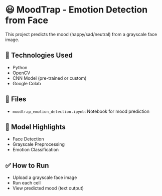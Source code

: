 # 😃 MoodTrap - Emotion Detection from Face

This project predicts the mood (happy/sad/neutral) from a grayscale face image.

## 🔧 Technologies Used
- Python
- OpenCV
- CNN Model (pre-trained or custom)
- Google Colab

## 📁 Files
- `moodtrap_emotion_detection.ipynb`: Notebook for mood prediction

## 🧠 Model Highlights
- Face Detection
- Grayscale Preprocessing
- Emotion Classification

## ✅ How to Run
- Upload a grayscale face image
- Run each cell
- View predicted mood (text output)
